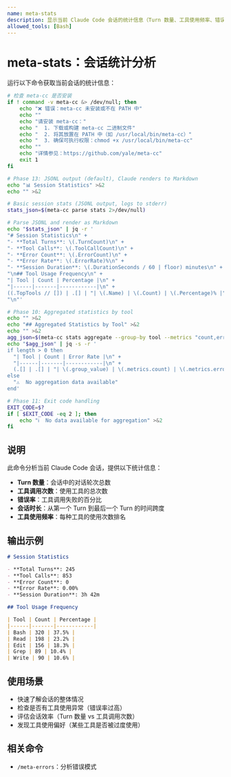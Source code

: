 ```yaml
---
name: meta-stats
description: 显示当前 Claude Code 会话的统计信息（Turn 数量、工具使用频率、错误率、会话时长等）
allowed_tools: [Bash]
---
```


# meta-stats：会话统计分析

运行以下命令获取当前会话的统计信息：

```bash
# 检查 meta-cc 是否安装
if ! command -v meta-cc &> /dev/null; then
    echo "❌ 错误：meta-cc 未安装或不在 PATH 中"
    echo ""
    echo "请安装 meta-cc："
    echo "  1. 下载或构建 meta-cc 二进制文件"
    echo "  2. 将其放置在 PATH 中（如 /usr/local/bin/meta-cc）"
    echo "  3. 确保可执行权限：chmod +x /usr/local/bin/meta-cc"
    echo ""
    echo "详情参见：https://github.com/yale/meta-cc"
    exit 1
fi

# Phase 13: JSONL output (default), Claude renders to Markdown
echo "📊 Session Statistics" >&2
echo "" >&2

# Basic session stats (JSONL output, logs to stderr)
stats_json=$(meta-cc parse stats 2>/dev/null)

# Parse JSONL and render as Markdown
echo "$stats_json" | jq -r '
"# Session Statistics\n" +
"- **Total Turns**: \(.TurnCount)\n" +
"- **Tool Calls**: \(.ToolCallCount)\n" +
"- **Error Count**: \(.ErrorCount)\n" +
"- **Error Rate**: \(.ErrorRate)%\n" +
"- **Session Duration**: \(.DurationSeconds / 60 | floor) minutes\n" +
"\n## Tool Usage Frequency\n" +
"| Tool | Count | Percentage |\n" +
"|------|-------|------------|\n" +
((.TopTools // []) | .[] | "| \(.Name) | \(.Count) | \(.Percentage)% |") +
"\n"'

# Phase 10: Aggregated statistics by tool
echo "" >&2
echo "## Aggregated Statistics by Tool" >&2
echo "" >&2
agg_json=$(meta-cc stats aggregate --group-by tool --metrics "count,error_rate" 2>/dev/null || echo "[]")
echo "$agg_json" | jq -s -r '
if length > 0 then
  "| Tool | Count | Error Rate |\n" +
  "|------|-------|------------|\n" +
  (.[] | .[] | "| \(.group_value) | \(.metrics.count) | \(.metrics.error_rate * 100 | tostring + "%" |) ")
else
  "⚠️  No aggregation data available"
end'

# Phase 11: Exit code handling
EXIT_CODE=$?
if [ $EXIT_CODE -eq 2 ]; then
    echo "ℹ️  No data available for aggregation" >&2
fi
```

## 说明

此命令分析当前 Claude Code 会话，提供以下统计信息：

- **Turn 数量**：会话中的对话轮次总数
- **工具调用次数**：使用工具的总次数
- **错误率**：工具调用失败的百分比
- **会话时长**：从第一个 Turn 到最后一个 Turn 的时间跨度
- **工具使用频率**：每种工具的使用次数排名

## 输出示例

```markdown
# Session Statistics

- **Total Turns**: 245
- **Tool Calls**: 853
- **Error Count**: 0
- **Error Rate**: 0.00%
- **Session Duration**: 3h 42m

## Tool Usage Frequency

| Tool | Count | Percentage |
|------|-------|------------|
| Bash | 320 | 37.5% |
| Read | 198 | 23.2% |
| Edit | 156 | 18.3% |
| Grep | 89 | 10.4% |
| Write | 90 | 10.6% |
```

## 使用场景

- 快速了解会话的整体情况
- 检查是否有工具使用异常（错误率过高）
- 评估会话效率（Turn 数量 vs 工具调用次数）
- 发现工具使用偏好（某些工具是否被过度使用）

## 相关命令

- `/meta-errors`：分析错误模式
